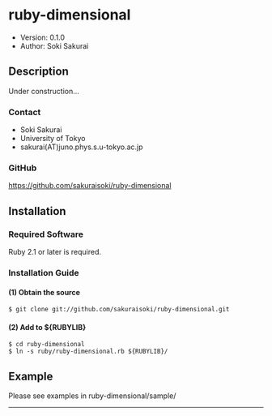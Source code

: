 ruby-dimensional
========================================

- Version: 0.1.0
- Author: Soki Sakurai


Description
----------------------------------------
Under construction...


### Contact

- Soki Sakurai
- University of Tokyo
- sakurai(AT)juno.phys.s.u-tokyo.ac.jp

### GitHub

https://github.com/sakuraisoki/ruby-dimensional


Installation
----------------------------------------

### Required Software

Ruby 2.1 or later is required.


### Installation Guide

#### (1) Obtain the source

    $ git clone git://github.com/sakuraisoki/ruby-dimensional.git

#### (2) Add to ${RUBYLIB}

    $ cd ruby-dimensional
    $ ln -s ruby/ruby-dimensional.rb ${RUBYLIB}/


Example
----------------------------------------
Please see examples in ruby-dimensional/sample/


****************************************

